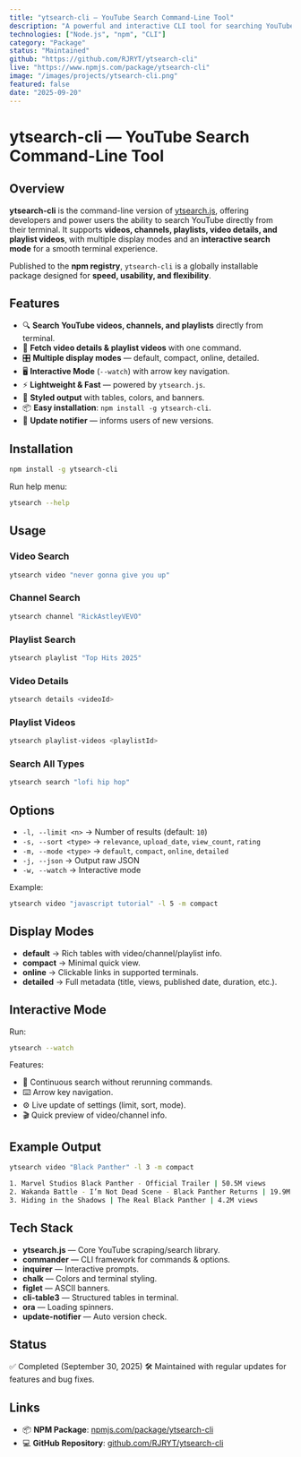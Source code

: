 ```yaml
---
title: "ytsearch-cli — YouTube Search Command-Line Tool"
description: "A powerful and interactive CLI tool for searching YouTube videos, channels, and playlists directly from your terminal, built on top of ytsearch.js."
technologies: ["Node.js", "npm", "CLI"]
category: "Package"
status: "Maintained"
github: "https://github.com/RJRYT/ytsearch-cli"
live: "https://www.npmjs.com/package/ytsearch-cli"
image: "/images/projects/ytsearch-cli.png"
featured: false
date: "2025-09-20"
---
```


# ytsearch-cli — YouTube Search Command-Line Tool

## Overview

**ytsearch-cli** is the command-line version of [ytsearch.js](https://www.npmjs.com/package/ytsearch.js), offering developers and power users the ability to search YouTube directly from their terminal. It supports **videos, channels, playlists, video details, and playlist videos**, with multiple display modes and an **interactive search mode** for a smooth terminal experience.

Published to the **npm registry**, `ytsearch-cli` is a globally installable package designed for **speed, usability, and flexibility**.

## Features

* 🔍 **Search YouTube videos, channels, and playlists** directly from terminal.
* 📜 **Fetch video details & playlist videos** with one command.
* 🎛 **Multiple display modes** — default, compact, online, detailed.
* 🖥️ **Interactive Mode** (`--watch`) with arrow key navigation.
* ⚡ **Lightweight & Fast** — powered by `ytsearch.js`.
* 🎨 **Styled output** with tables, colors, and banners.
* 📦 **Easy installation**: `npm install -g ytsearch-cli`.
* 🔔 **Update notifier** — informs users of new versions.

## Installation

```bash
npm install -g ytsearch-cli
```

Run help menu:

```bash
ytsearch --help
```

## Usage

### Video Search

```bash
ytsearch video "never gonna give you up"
```

### Channel Search

```bash
ytsearch channel "RickAstleyVEVO"
```

### Playlist Search

```bash
ytsearch playlist "Top Hits 2025"
```

### Video Details

```bash
ytsearch details <videoId>
```

### Playlist Videos

```bash
ytsearch playlist-videos <playlistId>
```

### Search All Types

```bash
ytsearch search "lofi hip hop"
```

## Options

* `-l, --limit <n>` → Number of results (default: `10`)
* `-s, --sort <type>` → `relevance`, `upload_date`, `view_count`, `rating`
* `-m, --mode <type>` → `default`, `compact`, `online`, `detailed`
* `-j, --json` → Output raw JSON
* `-w, --watch` → Interactive mode

Example:

```bash
ytsearch video "javascript tutorial" -l 5 -m compact
```

## Display Modes

* **default** → Rich tables with video/channel/playlist info.
* **compact** → Minimal quick view.
* **online** → Clickable links in supported terminals.
* **detailed** → Full metadata (title, views, published date, duration, etc.).

## Interactive Mode

Run:

```bash
ytsearch --watch
```

Features:

* 🔄 Continuous search without rerunning commands.
* ⌨️ Arrow key navigation.
* ⚙️ Live update of settings (limit, sort, mode).
* 🎬 Quick preview of video/channel info.

## Example Output

```bash
ytsearch video "Black Panther" -l 3 -m compact

1. Marvel Studios Black Panther - Official Trailer | 50.5M views
2. Wakanda Battle - I’m Not Dead Scene - Black Panther Returns | 19.9M views
3. Hiding in the Shadows | The Real Black Panther | 4.2M views
```

## Tech Stack

* **ytsearch.js** — Core YouTube scraping/search library.
* **commander** — CLI framework for commands & options.
* **inquirer** — Interactive prompts.
* **chalk** — Colors and terminal styling.
* **figlet** — ASCII banners.
* **cli-table3** — Structured tables in terminal.
* **ora** — Loading spinners.
* **update-notifier** — Auto version check.

## Status

✅ Completed (September 30, 2025)
🛠️ Maintained with regular updates for features and bug fixes.

## Links

* 📦 **NPM Package**: [npmjs.com/package/ytsearch-cli](https://www.npmjs.com/package/ytsearch-cli)
* 💻 **GitHub Repository**: [github.com/RJRYT/ytsearch-cli](https://github.com/RJRYT/ytsearch-cli)
